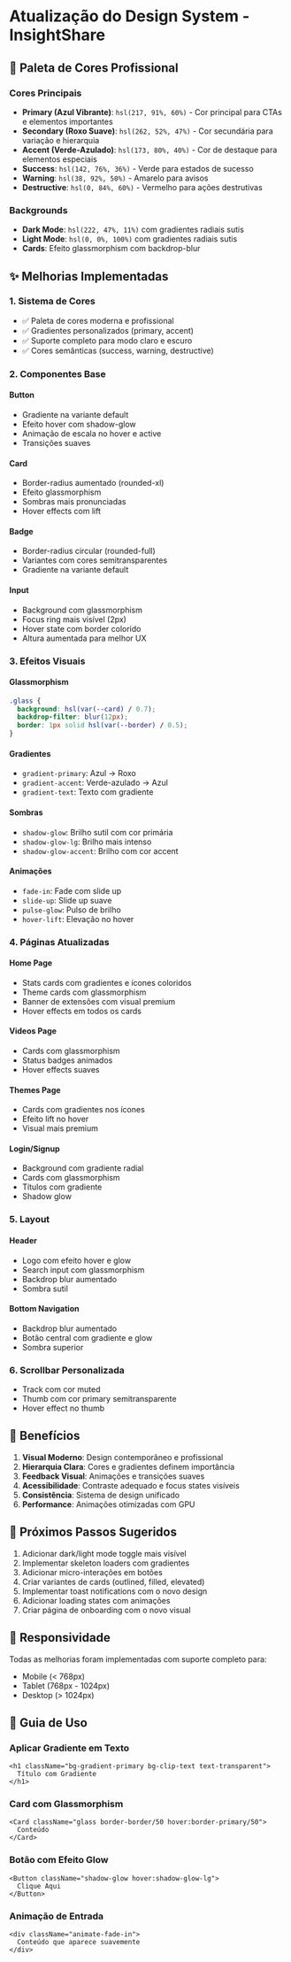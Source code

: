 # Atualização do Design System - InsightShare

## 🎨 Paleta de Cores Profissional

### Cores Principais
- **Primary (Azul Vibrante)**: `hsl(217, 91%, 60%)` - Cor principal para CTAs e elementos importantes
- **Secondary (Roxo Suave)**: `hsl(262, 52%, 47%)` - Cor secundária para variação e hierarquia
- **Accent (Verde-Azulado)**: `hsl(173, 80%, 40%)` - Cor de destaque para elementos especiais
- **Success**: `hsl(142, 76%, 36%)` - Verde para estados de sucesso
- **Warning**: `hsl(38, 92%, 50%)` - Amarelo para avisos
- **Destructive**: `hsl(0, 84%, 60%)` - Vermelho para ações destrutivas

### Backgrounds
- **Dark Mode**: `hsl(222, 47%, 11%)` com gradientes radiais sutis
- **Light Mode**: `hsl(0, 0%, 100%)` com gradientes radiais sutis
- **Cards**: Efeito glassmorphism com backdrop-blur

## ✨ Melhorias Implementadas

### 1. Sistema de Cores
- ✅ Paleta de cores moderna e profissional
- ✅ Gradientes personalizados (primary, accent)
- ✅ Suporte completo para modo claro e escuro
- ✅ Cores semânticas (success, warning, destructive)

### 2. Componentes Base

#### Button
- Gradiente na variante default
- Efeito hover com shadow-glow
- Animação de escala no hover e active
- Transições suaves

#### Card
- Border-radius aumentado (rounded-xl)
- Efeito glassmorphism
- Sombras mais pronunciadas
- Hover effects com lift

#### Badge
- Border-radius circular (rounded-full)
- Variantes com cores semitransparentes
- Gradiente na variante default

#### Input
- Background com glassmorphism
- Focus ring mais visível (2px)
- Hover state com border colorido
- Altura aumentada para melhor UX

### 3. Efeitos Visuais

#### Glassmorphism
```css
.glass {
  background: hsl(var(--card) / 0.7);
  backdrop-filter: blur(12px);
  border: 1px solid hsl(var(--border) / 0.5);
}
```

#### Gradientes
- `gradient-primary`: Azul → Roxo
- `gradient-accent`: Verde-azulado → Azul
- `gradient-text`: Texto com gradiente

#### Sombras
- `shadow-glow`: Brilho sutil com cor primária
- `shadow-glow-lg`: Brilho mais intenso
- `shadow-glow-accent`: Brilho com cor accent

#### Animações
- `fade-in`: Fade com slide up
- `slide-up`: Slide up suave
- `pulse-glow`: Pulso de brilho
- `hover-lift`: Elevação no hover

### 4. Páginas Atualizadas

#### Home Page
- Stats cards com gradientes e ícones coloridos
- Theme cards com glassmorphism
- Banner de extensões com visual premium
- Hover effects em todos os cards

#### Videos Page
- Cards com glassmorphism
- Status badges animados
- Hover effects suaves

#### Themes Page
- Cards com gradientes nos ícones
- Efeito lift no hover
- Visual mais premium

#### Login/Signup
- Background com gradiente radial
- Cards com glassmorphism
- Títulos com gradiente
- Shadow glow

### 5. Layout

#### Header
- Logo com efeito hover e glow
- Search input com glassmorphism
- Backdrop blur aumentado
- Sombra sutil

#### Bottom Navigation
- Backdrop blur aumentado
- Botão central com gradiente e glow
- Sombra superior

### 6. Scrollbar Personalizada
- Track com cor muted
- Thumb com cor primary semitransparente
- Hover effect no thumb

## 🎯 Benefícios

1. **Visual Moderno**: Design contemporâneo e profissional
2. **Hierarquia Clara**: Cores e gradientes definem importância
3. **Feedback Visual**: Animações e transições suaves
4. **Acessibilidade**: Contraste adequado e focus states visíveis
5. **Consistência**: Sistema de design unificado
6. **Performance**: Animações otimizadas com GPU

## 🚀 Próximos Passos Sugeridos

1. Adicionar dark/light mode toggle mais visível
2. Implementar skeleton loaders com gradientes
3. Adicionar micro-interações em botões
4. Criar variantes de cards (outlined, filled, elevated)
5. Implementar toast notifications com o novo design
6. Adicionar loading states com animações
7. Criar página de onboarding com o novo visual

## 📱 Responsividade

Todas as melhorias foram implementadas com suporte completo para:
- Mobile (< 768px)
- Tablet (768px - 1024px)
- Desktop (> 1024px)

## 🎨 Guia de Uso

### Aplicar Gradiente em Texto
```tsx
<h1 className="bg-gradient-primary bg-clip-text text-transparent">
  Título com Gradiente
</h1>
```

### Card com Glassmorphism
```tsx
<Card className="glass border-border/50 hover:border-primary/50">
  Conteúdo
</Card>
```

### Botão com Efeito Glow
```tsx
<Button className="shadow-glow hover:shadow-glow-lg">
  Clique Aqui
</Button>
```

### Animação de Entrada
```tsx
<div className="animate-fade-in">
  Conteúdo que aparece suavemente
</div>
```
